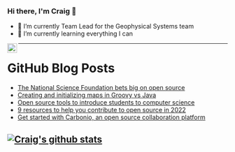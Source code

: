 ### Hi there, I'm Craig 👋

<!--
**CraigTeelFugro/CraigTeelFugro** is a ✨ _special_ ✨ repository because its `README.md` (this file) appears on your GitHub profile.

Here are some ideas to get you started:
-->

- 🔭 I’m currently Team Lead for the Geophysical Systems team
- 🌱 I’m currently learning everything I can

[<img align="left" alt="Craig Teel | LinkedIn" width="22px" src="https://cdn.jsdelivr.net/npm/simple-icons@v3/icons/linkedin.svg" />][linkedin]

---

# GitHub Blog Posts

<!-- BLOG-POST-LIST:START -->
- [The National Science Foundation bets big on open source](https://opensource.com/article/22/3/national-science-foundation-open-source)
- [Creating and initializing maps in Groovy vs Java](https://opensource.com/article/22/3/maps-groovy-vs-java)
- [Open source tools to introduce students to computer science](https://opensource.com/article/22/3/open-source-learn-computer-science)
- [9 resources to help you contribute to open source in 2022](https://opensource.com/article/22/3/contribute-open-source-2022)
- [Get started with Carbonio, an open source collaboration platform](https://opensource.com/article/22/3/open-source-collaboration-carbonio)
<!-- BLOG-POST-LIST:END -->

## [![Craig's github stats](https://github-readme-stats.vercel.app/api?username=craigteelfugro)](https://github.com/anuraghazra/github-readme-stats)


[linkedin]: https://linkedin.com/in/craig-teel-b8786771

